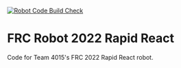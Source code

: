 [![Robot Code Build Check](https://github.com/team4015/FRC-Robot-2022-Rapid-React/actions/workflows/main.yml/badge.svg)](https://github.com/team4015/FRC-Robot-2022-Rapid-React/actions/workflows/main.yml)

# FRC Robot 2022 Rapid React
Code for Team 4015's FRC 2022 Rapid React robot.
